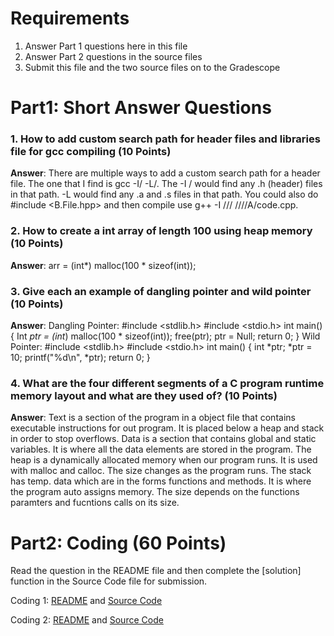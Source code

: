 # Requirements

1. Answer Part 1 questions here in this file
2. Answer Part 2 questions in the source files
3. Submit this file and the two source files on to the Gradescope

# Part1: Short Answer Questions

### 1. How to add custom search path for header files and libraries file for gcc compiling (10 Points)

**Answer**: There are multiple ways to add a custom search path for a header file. The one that I find is gcc -I/<path> -L/<path>. The -I /<path> would find any .h (header) files in that path. -L would find any .a and .s files in that path. You could also do #include <B.File.hpp> and then compile use g++ -I /<your>/<source>/<root> /<your>/<source>/<root>/A/code.cpp.

### 2. How to create a int array of length 100 using heap memory (10 Points)

**Answer**: arr = (int*) malloc(100 * sizeof(int)); 

### 3. Give each an example of dangling pointer and wild pointer (10 Points)

**Answer**: Dangling Pointer:
#include <stdlib.h>
#include <stdio.h>
int main()
{
    Int *ptr = (int*) malloc(100 * sizeof(int));
    free(ptr);
    ptr = Null;
    return 0;
}
Wild Pointer:
#include <stdlib.h>
#include <stdio.h>
int main()
{
    int *ptr;
    *ptr = 10;
    printf("%d\n", *ptr);
    return 0;
}

### 4. What are the four different segments of a C program runtime memory layout and what are they used of? (10 Points)

**Answer**: Text is a section of the program in a object file that contains executable instructions for out program. It is placed below a 
heap and stack in order to stop overflows. Data is a section that contains global and static variables. It is where all the data elements are stored 
in the program. The heap is a dynamically allocated memory when our program runs. It is used with malloc and calloc. The size changes as the program runs.
The stack has temp. data which are in the forms functions and methods. It is where the program auto assigns memory. The size depends on the functions paramters
and fucntions calls on its size. 

# Part2: Coding  (60 Points)

Read the question in the README file and then complete the [solution] function
in the Source Code file for submission.

Coding 1: [README](coding_1.MD) and [Source Code](coding_1.c)

Coding 2: [README](coding_2.MD) and [Source Code](coding_2.c)
